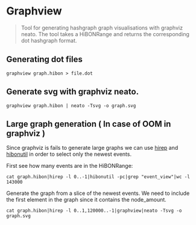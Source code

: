 # Graphview
> Tool for generating hashgraph graph visualisations with graphviz neato. 
The tool takes a HiBONRange and returns the corresponding dot hashgraph format.

## Generating dot files
```
graphview graph.hibon > file.dot
```

## Generate svg with graphviz neato. 
```
graphview graph.hibon | neato -Tsvg -o graph.svg
```

## Large graph generation ( In case of OOM in graphviz )
Since graphviz is fails to generate large graphs we can use [hirep](/docs/tools/hirep) and [hibonutil](/docs/tools/hibonutil) in order to select only the newest events.

First see how many events are in the HiBONRange:

```
cat graph.hibon|hirep -l 0..-1|hibonutil -pc|grep "event_view"|wc -l
143000
```
Generate the graph from a slice of the newest events. We need to include the first element in the graph since it contains the node_amount.
```
cat graph.hibon|hirep -l 0..1,120000..-1|graphview|neato -Tsvg -o graph.svg
```
